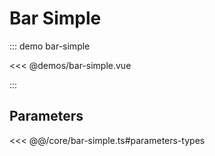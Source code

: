 # Bar Simple

::: demo bar-simple

<<< @demos/bar-simple.vue

:::

## Parameters

<<< @@/core/bar-simple.ts#parameters-types
